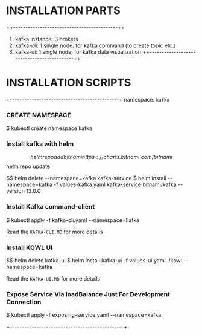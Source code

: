 
# INSTALLATION PARTS
++-------------------------------------------++
1. kafka instance: 3 brokers
2. kafka-cli: 1 single node, for kafka command (to create topic etc.)
3. kafka-ui: 1 single node, for kafka data visualization
++-------------------------------------------++


# INSTALLATION SCRIPTS
+---------------------------------------------+
namespace: `kafka`

### CREATE NAMESPACE
$ kubectl create namespace kafka

### Install kafka with helm
$$ helm repo add bitnami https://charts.bitnami.com/bitnami
$$ helm repo update

$$ helm delete --namespace=kafka kafka-service
$ helm install --namespace=kafka -f values-kafka.yaml kafka-service bitnami/kafka --version 13.0.0

### Install Kafka command-client
$ kubectl apply -f kafka-cli.yaml --namespace=kafka

Read the `KAFKA-CLI.MD` for more details

### Install KOWL UI
$$ helm delete kafka-ui
$ helm install kafka-ui -f values-ui.yaml ./kowl --namespace=kafka

Read the `KAFKA-UI.MD` for more details

### Expose Service Via loadBalance Just For Development Connection
$ kubectl apply -f exposing-service.yaml --namespace=kafka

+-----------------------------------------------+